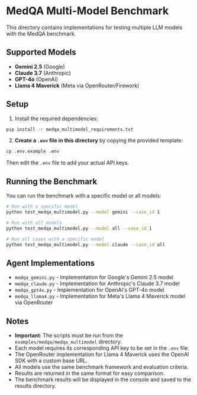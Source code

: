 # MedQA Multi-Model Benchmark

This directory contains implementations for testing multiple LLM models with the MedQA benchmark.

## Supported Models

- **Gemini 2.5** (Google)
- **Claude 3.7** (Anthropic)
- **GPT-4o** (OpenAI)
- **Llama 4 Maverick** (Meta via OpenRouter/Firework)

## Setup

1. Install the required dependencies:

```bash
pip install -r medqa_multimodel_requirements.txt
```

2. **Create a `.env` file in this directory** by copying the provided template:

```bash
cp .env.example .env
```

Then edit the `.env` file to add your actual API keys.

## Running the Benchmark

You can run the benchmark with a specific model or all models:

```bash
# Run with a specific model
python test_medqa_multimodel.py --model gemini --case_id 1

# Run with all models
python test_medqa_multimodel.py --model all --case_id 1

# Run all cases with a specific model
python test_medqa_multimodel.py --model claude --case_id all
```

## Agent Implementations

- `medqa_gemini.py` - Implementation for Google's Gemini 2.5 model
- `medqa_claude.py` - Implementation for Anthropic's Claude 3.7 model
- `medqa_gpt4o.py` - Implementation for OpenAI's GPT-4o model
- `medqa_llama4.py` - Implementation for Meta's Llama 4 Maverick model via OpenRouter

## Notes

- **Important**: The scripts must be run from the `examples/medqa/medqa_multimodel` directory.
- Each model requires its corresponding API key to be set in the `.env` file.
- The OpenRouter implementation for Llama 4 Maverick uses the OpenAI SDK with a custom base URL.
- All models use the same benchmark framework and evaluation criteria.
- Results are returned in the same format for easy comparison.
- The benchmark results will be displayed in the console and saved to the results directory.
